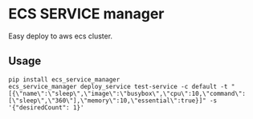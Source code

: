 # ECS SERVICE manager

Easy deploy to aws ecs cluster.

## Usage

```
pip install ecs_service_manager
ecs_service_manager deploy_service test-service -c default -t "[{\"name\":\"sleep\",\"image\":\"busybox\",\"cpu\":10,\"command\":[\"sleep\",\"360\"],\"memory\":10,\"essential\":true}]" -s '{"desiredCount": 1}'
```

